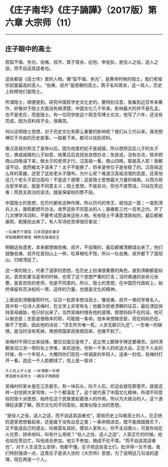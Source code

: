 # 《庄子南华》《庄子諵譁》（2017版）第六章 大宗师（11）

------

## 庄子眼中的高士

若狐不偕、务光、伯夷、叔齐、箕子胥余、纪他、申徒狄，是役人之役，适人之适，而不自适其适者也。

这些都是《高士传》里的人物。像“狐不偕、务光”，是黄帝时候的隐士，我们老祖宗前面最高的高人。“伯夷、叔齐”是周朝的高士。箕子名叫胥余，这一班人，历史上标榜他们是隐士。

所谓隐士，顺便提到，研究中国哲学史文化史的，要特别注意，我看到近百年来著作，好像对于隐士方面没有搞清楚。中国文化几千年来，影响最大的并不是孔孟，也不是老庄，而是隐士。有一位同学依这个观念写博士论文，他写了六年，还没有完成，因为资料找不全，很痛苦。

何以证明隐士思想，对于历史文化有那么重要的影响呢？我们从三代以来，唐尧想禅位于许由的历史故事，一路看下来，都可以找到资料。

像汉高祖刘邦当了皇帝以后，因为他爱的妃子是戚姬，所以想把吕后儿子的太子位，换成戚姬的儿子如意，结果吕后去找张良想办法；张良说，没有办法，除非把商山四皓请下来，做太子的老师才行。汉高祖一看，商山四皓，那是高人耶！我都请不动，竟然被太子请来了！太子不能换了，将来皇帝位子是坐稳了的。汉高祖这么样的英雄，还受了这些老头子摆布。为什么呢？难道汉高祖流氓的态度，还真怕这几个老头子武功高吗！不是这个道理；这是隐士思想最大力量的缘故。以西方政治哲学来说，就是不同意主义；隐士思想，不是反对，但也不是赞成，只站在旁边看；照民主政治的说法，就是保留权的票不投。

中国隐士的思想，在历代都有这种作用，所以历代的帝王，就怕这一面；一直到清兵入关，康熙都想尽办法，收罗这些不同意派的人；康雍乾三代一百年之内，开了几次博学鸿词科，不要考试而请来这些人物。有些隐士不满意清政权的，最后都被康熙、乾隆挖出来了。有人写诗挖苦得很厉害说：

```
一队夷齐下首阳 几年观望好凄凉
早知薇蕨终难饱 悔煞无端谏武王
```

明朝这些遗老，本来都想做伯夷、叔齐，不投降的，最后都被清朝请出来了。他们就像伯夷、叔齐在首阳山上一样，吃草根吃不饱，所以一队伯夷、叔齐都下了首阳山，归顺清廷了。

这一类的隐士，代表了道家的思想，在历史上扮演很重要的角色，直到清朝都是如此。袁世凯要当皇帝的时候，也受了这个思想严重的打击；当时南通的张状元张謇，是袁世凯的老师，也是不同意的。所以，隐士的思想，在中国历代政权上，始终保留有否决权的一票，这样的力量，也就是文化的精神。

上面说到清朝康熙时代，征召一批原本想当高士，像伯夷、叔齐一类的学者名人，其中有一位诗人吴梅村，在文学上非常有名；他屡次拒绝清朝的征召，最后清廷挟持吴母威胁，他只好出来了。当然吴梅村很有他的道理，假使妈妈不在的话，他可以做忠臣；忠臣是很赔本的耶，可能赔一条命。他本来想做忠臣，现在妈妈仍在，做不了忠臣，因此他的诗说：“浮生所欠唯一死，人世无繇识九还”，一生唯一的缺憾，是当时没有死掉，再想把国家民族救回来，也做不到了。

吴梅村不得已出来投降，要应召面见皇帝了，这比带上脚镣手铐还要痛苦。当时清朝发动江浙一带的名士学者，来欢送他，号称一千多人的欢送大会。正在千人会的时候，有一个年轻人，大概同你们现在一样调皮的年轻人，送来一封信，吴梅村打开一看，连这一千人脸都绿了，信上是一首诗：

```
千人石上千人坐 一半清朝一半明
寄语娄东吴学士 一朝天子两朝臣
```

吴梅村的家乡是在江苏娄东，有一块石头，叫千人石，欢迎会就在那里开。就是这样一封信把大家骂惨，一个个都溜走了。这个就代表了中国文化精神，所谓不同意权的隐十派思想，始终在这个民族里起着很人的作用。所以为大政治的人，这个道理砬该要了解。西方文化的不同意权，就类似隐士派的思想。

“是役人之役，适人之适，而不自适其适者也”，那些历史上叫做高士的人，在正统的道家思想看起来，还是属于没有出息之类；一条命赔进去，既不能救国救天下，又不能成自己的道业，叫做莫名其妙。譬如人家失火，你不主动救火，可是你站在火光旁，拼命地叫，叫有什么用呢？“役人之役，适人之适”，人家正忙的时候，他也站在旁边忙，叫他进去参加，他又不参加，搞成不伦不类。“而不自适其适者也”，对于人生该怎么安排，他都不懂。庄子把这些高士们，批评得一文不值。我们特别强调一点，这里庄子是讲入世的《大宗师》思想，为了说明这几句话的道理，现在再提一个人。